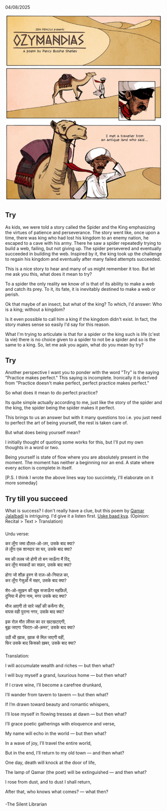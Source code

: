 04/08/2025

![Ozymandias](./Screenshot%20from%202025-08-04%2022-06-25.png)

## Try
As kids, we were told a story called the Spider and the King emphasizing the virtues of patience and perseverance. The story went like, once upon a time, there was king who had lost his kingdom to an enemy nation, he escaped to a cave with his army. There he saw a spider repeatedly trying to build a web, failing, but not giving up. The spider persevered and eventually succeeded in building the web. Inspired by it, the king  took up the challenge to regain his kingdom and eventually after many failed attempts succeeded.

This is a nice story to hear and many of us might remember it too. But let me ask you this, what does it mean to try?

To a spider the only reality we know of is that of its ability to make a web and catch its prey. To it, its fate, it is inevitably destined to make a web or perish. 

Ok that maybe of an insect, but what of the king? To which, I'd answer: Who is a king; without a kingdom? 

Is it even possible to call him a king if the kingdom didn't exist. In fact, the story makes sense so easily I'd say for this reason. 

What I'm trying to articulate is that for a spider or the king such is life (c'est la vie) there is no choice given to a spider to not be a spider and so is the same to a king. So, let me ask you again, what do you mean by try?

## Try

Another perspective I want you to ponder with the word "Try" is the saying "Practice makes perfect." This saying is incomplete. Ironically it is derived from "Practice doesn't make perfect, perfect practice makes perfect." 

So what does it mean to do perfect practice?

Its quite simple actually according to me, just like the story of the spider and the king, the spider being the spider makes it perfect. 

This brings to us an answer but with it many questions too i.e. you just need to perfect the art of being yourself, the rest is taken care of. 

But what does being yourself mean? 

I initially thought of quoting some works for this, but I'll put my own thoughts in a word or two. 

Being yourself is state of flow where you are absolutely present in the moment. The moment has neither a beginning nor an end. A state where every action is complete in itself.

[P.S. I think I wrote the above lines way too succintely, I'll elaborate on it more someday]

## Try till you succeed
What is success? I don't really have a clue, but this poem by [Qamar Jalalbadi](https://en.wikipedia.org/wiki/Qamar_Jalalabadi) is intriguing. I'd give it a listen first. [Uske baad kya](https://www.youtube.com/watch?v=QZLAqpDWhMI). (Opinion: Recital > Text > Translation)

###
Urdu verse:

कर लूँगा जमा दौलत-ओ-ज़र, उसके बाद क्या?  
ले लूँगा एक शानदार सा घर, उसके बाद क्या?  

मय की तलब जो होगी तो बन जाऊँगा मैं रिंद,  
कर लूँगा मयकदों का सफ़र, उसके बाद क्या?  

होगा जो शौक़ हुस्न से राज़-ओ-नियाज़ का,  
कर लूँगा गेसुओं में सहर, उसके बाद क्या?  

शेर-ओ-सुख़न की खूब सजाऊँगा महफ़िलें,  
दुनिया में होगा नाम, मगर उसके बाद क्या?  

मौज आएगी तो सारे जहाँ की करूँगा सैर,  
वापस वही पुराना नगर, उसके बाद क्या?  

इक रोज़ मौत ज़ीस्त का दर खटखटाएगी,  
बुझ जाएगा ‘चिराग़-ओ-क़मर’, उसके बाद क्या?  

उठी थी ख़ाक, ख़ाक से मिल जाएगी वहीं,  
फिर उसके बाद किसको ख़बर, उसके बाद क्या?

###
Translation:

I will accumulate wealth and riches — but then what?

I will buy myself a grand, luxurious home — but then what?

If I crave wine, I’ll become a carefree drunkard,

I’ll wander from tavern to tavern — but then what?

If I’m drawn toward beauty and romantic whispers,

I’ll lose myself in flowing tresses at dawn — but then what?

I’ll grace poetic gatherings with eloquence and verse,

My name will echo in the world — but then what?

In a wave of joy, I’ll travel the entire world,

But in the end, I’ll return to my old town — and then what?

One day, death will knock at the door of life,

The lamp of Qamar (the poet) will be extinguished — and then what?

I rose from dust, and to dust I shall return,

After that, who knows what comes? — what then?

###
-The Silent Librarian


